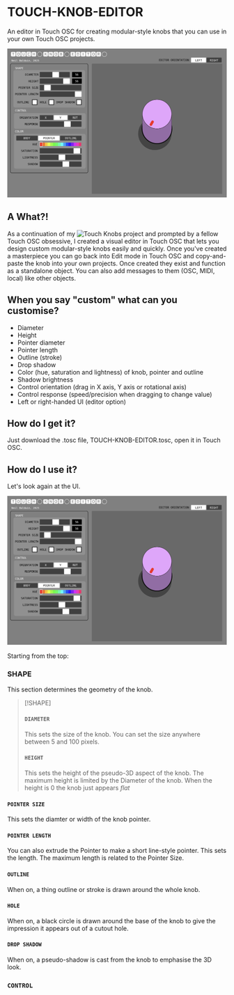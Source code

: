# TOUCH-KNOB-EDITOR
An editor in Touch OSC for creating modular-style knobs that you can use in your own Touch OSC projects.

![Touch-Knob-Editor-UI](img/Touch-Knob-Editor.png)

## A What?!

As a continuation of my ![Touch Knobs](https://github.com/neilbaldwin/TOUCH-KNOBS) project and prompted by a fellow Touch OSC obsessive, I created a visual editor in Touch OSC that lets you design custom modular-style knobs easily and quickly. Once you've created a masterpiece you can go back into Edit mode in Touch OSC and copy-and-paste the knob into your own projects. Once created they exist and function as a standalone object. You can also add messages to them (OSC, MIDI, local) like other objects.

## When you say "custom" what can you customise?

* Diameter
* Height
* Pointer diameter
* Pointer length
* Outline (stroke)
* Drop shadow
* Color (hue, saturation and lightness) of knob, pointer and outline
* Shadow brightness
* Control orientation (drag in X axis, Y axis or rotational axis)
* Control response (speed/precision when dragging to change value)
* Left or right-handed UI (editor option)

## How do I get it?

Just download the .tosc file, TOUCH-KNOB-EDITOR.tosc, open it in Touch OSC.

## How do I use it?

Let's look again at the UI.

![Touch-Knob-Editor-UI](img/Touch-Knob-Editor.png)

Starting from the top:

### SHAPE
This section determines the geometry of the knob.

> [!SHAPE]
>#### `DIAMETER`
>This sets the size of the knob. You can set the size anywhere between 5 and 100 pixels.
>
>#### `HEIGHT`
>This sets the height of the pseudo-3D aspect of the knob. The maximum height is limited by the Diameter of the knob. When the height is 0 the knob just appears *flat*

#### `POINTER SIZE`
This sets the diamter or width of the knob pointer.

#### `POINTER LENGTH`
You can also extrude the Pointer to make a short line-style pointer. This sets the length. The maximum length is related to the Pointer Size.

#### `OUTLINE`
When on, a thing outline or stroke is drawn around the whole knob.

#### `HOLE`
When on, a black circle is drawn around the base of the knob to give the impression it appears out of a cutout hole.

#### `DROP SHADOW`
When on, a pseudo-shadow is cast from the knob to emphasise the 3D look.

### `CONTROL`